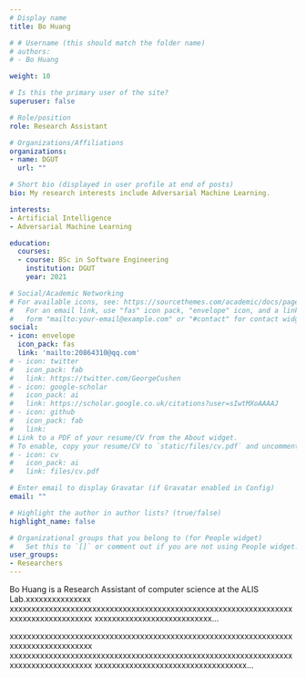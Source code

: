 ```yaml
---
# Display name
title: Bo Huang

# # Username (this should match the folder name)
# authors:
# - Bo Huang

weight: 10

# Is this the primary user of the site?
superuser: false

# Role/position
role: Research Assistant 

# Organizations/Affiliations
organizations:
- name: DGUT
  url: ""

# Short bio (displayed in user profile at end of posts)
bio: My research interests include Adversarial Machine Learning.

interests:
- Artificial Intelligence
- Adversarial Machine Learning

education:
  courses:
  - course: BSc in Software Engineering
    institution: DGUT
    year: 2021

# Social/Academic Networking
# For available icons, see: https://sourcethemes.com/academic/docs/page-builder/#icons
#   For an email link, use "fas" icon pack, "envelope" icon, and a link in the
#   form "mailto:your-email@example.com" or "#contact" for contact widget.
social:
- icon: envelope
  icon_pack: fas
  link: 'mailto:20864310@qq.com'
# - icon: twitter
#   icon_pack: fab
#   link: https://twitter.com/GeorgeCushen
# - icon: google-scholar
#   icon_pack: ai
#   link: https://scholar.google.co.uk/citations?user=sIwtMXoAAAAJ
# - icon: github
#   icon_pack: fab
#   link: 
# Link to a PDF of your resume/CV from the About widget.
# To enable, copy your resume/CV to `static/files/cv.pdf` and uncomment the lines below.
# - icon: cv
#   icon_pack: ai
#   link: files/cv.pdf

# Enter email to display Gravatar (if Gravatar enabled in Config)
email: ""

# Highlight the author in author lists? (true/false)
highlight_name: false

# Organizational groups that you belong to (for People widget)
#   Set this to `[]` or comment out if you are not using People widget.
user_groups:
- Researchers
---
```


Bo Huang is a Research Assistant  of computer science at the ALIS Lab.xxxxxxxxxxxxxxx
xxxxxxxxxxxxxxxxxxxxxxxxxxxxxxxxxxxxxxxxxxxxxxxxxxxxxxxxxxxxxxxxxxxxxxxxxxxxxxxxxxxx
xxxxxxxxxxxxxxxxxxxxxxxxxxx...

xxxxxxxxxxxxxxxxxxxxxxxxxxxxxxxxxxxxxxxxxxxxxxxxxxxxxxxxxxxxxxxxxxxxxxxxxxxxxxxxxxxx
xxxxxxxxxxxxxxxxxxxxxxxxxxxxxxxxxxxxxxxxxxxxxxxxxxxxxxxxxxxxxxxxxxxxxxxxxxxxxxxxxxxx
xxxxxxxxxxxxxxxxxxxxxxxxxxxxxxxxxxx...
